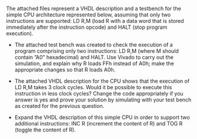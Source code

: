 The attached files represent a VHDL description and a testbench for the simple CPU architecture represented below, assuming that only two instructions are supported: LD R,M (load R with a data word that is stored immediately after the instruction opcode) and HALT (stop program execution).

* The attached test bench was created to check the execution of a program comprising only two instructions: LD R,M (where M should contain ”A0” hexadecimal) and HALT. Use Vivado to carry out the simulation, and explain why R loads FFh instead of A0h; make the appropriate changes so that R loads A0h.

* The attached VHDL description for the CPU shows that the execution of LD R,M takes 3 clock cycles. Would it be possible to execute this instruction in less clock cycles? Change the code appropriately if you answer is yes and prove your solution by simulating with your test bench as created for the previous question.

* Expand the VHDL description of this simple CPU in order to support two additional instructions: INC R (increment the content of R) and TOG R (toggle the content of R).
